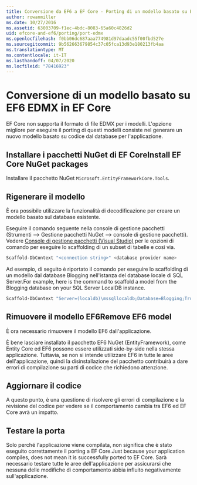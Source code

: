```yaml
---
title: Conversione da EF6 a EF Core - Porting di un modello basato su EDMX - EF
author: rowanmiller
ms.date: 10/27/2016
ms.assetid: 63003709-f1ec-4bdc-8083-65a60c4826d2
uid: efcore-and-ef6/porting/port-edmx
ms.openlocfilehash: f0bb06dc687aaa774981d97daadc55f00fbd527e
ms.sourcegitcommit: 9b562663679854c37c05fca13d93e180213fb4aa
ms.translationtype: MT
ms.contentlocale: it-IT
ms.lasthandoff: 04/07/2020
ms.locfileid: "78416923"
---
```

# <a name="porting-an-ef6-edmx-based-model-to-ef-core"></a>Conversione di un modello basato su EF6 EDMX in EF Core

EF Core non supporta il formato di file EDMX per i modelli. L'opzione migliore per eseguire il porting di questi modelli consiste nel generare un nuovo modello basato su codice dal database per l'applicazione.

## <a name="install-ef-core-nuget-packages"></a>Installare i pacchetti NuGet di EF CoreInstall EF Core NuGet packages

Installare il pacchetto NuGet `Microsoft.EntityFrameworkCore.Tools`.

## <a name="regenerate-the-model"></a>Rigenerare il modello

È ora possibile utilizzare la funzionalità di decodificazione per creare un modello basato sul database esistente.

Eseguire il comando seguente nella console di gestione pacchetti (Strumenti –> Gestione pacchetti NuGet –> console di gestione pacchetti). Vedere [Console di gestione pacchetti (Visual Studio)](../../core/miscellaneous/cli/powershell.md) per le opzioni di comando per eseguire lo scaffolding di un subset di tabelle e così via.

``` powershell
Scaffold-DbContext "<connection string>" <database provider name>
```

Ad esempio, di seguito è riportato il comando per eseguire lo scaffolding di un modello dal database Blogging nell'istanza del database locale di SQL Server.For example, here is the command to scaffold a model from the Blogging database on your SQL Server LocalDB instance.

``` powershell
Scaffold-DbContext "Server=(localdb)\mssqllocaldb;Database=Blogging;Trusted_Connection=True;" Microsoft.EntityFrameworkCore.SqlServer
```

## <a name="remove-ef6-model"></a>Rimuovere il modello EF6Remove EF6 model

È ora necessario rimuovere il modello EF6 dall'applicazione.

È bene lasciare installato il pacchetto EF6 NuGet (EntityFramework), come Entity Core ed EF6 possono essere utilizzati side-by-side nella stessa applicazione. Tuttavia, se non si intende utilizzare EF6 in tutte le aree dell'applicazione, quindi la disinstallazione del pacchetto contribuirà a dare errori di compilazione su parti di codice che richiedono attenzione.

## <a name="update-your-code"></a>Aggiornare il codice

A questo punto, è una questione di risolvere gli errori di compilazione e la revisione del codice per vedere se il comportamento cambia tra EF6 ed EF Core avrà un impatto.

## <a name="test-the-port"></a>Testare la porta

Solo perché l'applicazione viene compilata, non significa che è stato eseguito correttamente il porting a EF Core.Just because your application compiles, does not mean it is successfully ported to EF Core. Sarà necessario testare tutte le aree dell'applicazione per assicurarsi che nessuna delle modifiche di comportamento abbia influito negativamente sull'applicazione.

